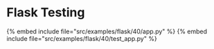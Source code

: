 # Flask Testing


{% embed include file="src/examples/flask/40/app.py" %}
{% embed include file="src/examples/flask/40/test_app.py" %}


